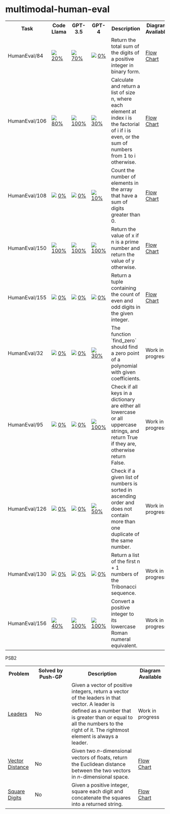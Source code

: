 # multimodal-human-eval

<table>
	<tr>
		<th>Task</th>
		<th width="100">Code Llama</th>
		<th width="100">GPT-3.5</th>
		<th width="100">GPT-4</th>
		<th>Description</th>
		<th>Diagram Available</th>
	</tr>
	<tr>
		<td>HumanEval/84</td>
		<td> <img src="https://placehold.co/15x15/ffea00/ffea00.png" /> <a href="./codellama-34b-instruct/84.md">20%</a> </td>
		<td> <img src="https://placehold.co/15x15/ffea00/ffea00.png" /> <a href="./gpt-3.5-turbo/84.md">70%</a> </td>
		<td> <img src="https://placehold.co/15x15/f03c15/f03c15.png" /> <a href="./gpt-4/84.md">0%</a> </td>
		<td> Return the total sum of the digits of a positive integer in binary form. </td>
		<td><a href="data/diagrams/p84/fc">Flow Chart</a></td>
	</tr>
	<tr>
		<td>HumanEval/106</td>
		<td> <img src="https://placehold.co/15x15/ffea00/ffea00.png" /> <a href="./codellama-34b-instruct/106.md">80%</a> </td>
		<td> <img src="https://placehold.co/15x15/00ff00/00ff00.png" /> <a href="./gpt-3.5-turbo/106.md">100%</a> </td>
		<td> <img src="https://placehold.co/15x15/ffea00/ffea00.png" /> <a href="./gpt-4/106.md">30%</a> </td>
		<td> Calculate and return a list of size n, where each element at index i is the factorial of i if i is even, or the sum of numbers from 1 to i otherwise. </td>
		<td><a href="data/diagrams/p106/fc">Flow Chart</a></td>
	</tr>
	<tr>
		<td>HumanEval/108</td>
		<td> <img src="https://placehold.co/15x15/f03c15/f03c15.png" /> <a href="./codellama-34b-instruct/108.md">0%</a> </td>
		<td> <img src="https://placehold.co/15x15/f03c15/f03c15.png" /> <a href="./gpt-3.5-turbo/108.md">0%</a> </td>
		<td> <img src="https://placehold.co/15x15/ffea00/ffea00.png" /> <a href="./gpt-4/108.md">10%</a> </td>
		<td> Count the number of elements in the array that have a sum of digits greater than 0. </td>
		<td><a href="data/diagrams/p108/fc">Flow Chart</a></td>
	</tr>
	<tr>
		<td>HumanEval/150</td>
		<td> <img src="https://placehold.co/15x15/00ff00/00ff00.png" /> <a href="./codellama-34b-instruct/150.md">100%</a> </td>
		<td> <img src="https://placehold.co/15x15/00ff00/00ff00.png" /> <a href="./gpt-3.5-turbo/150.md">100%</a> </td>
		<td> <img src="https://placehold.co/15x15/00ff00/00ff00.png" /> <a href="./gpt-4/150.md">100%</a> </td>
		<td> Return the value of x if n is a prime number and return the value of y otherwise. </td>
		<td><a href="data/diagrams/p150/fc">Flow Chart</a></td>
	</tr>
	<tr>
		<td>HumanEval/155</td>
		<td> <img src="https://placehold.co/15x15/f03c15/f03c15.png" /> <a href="./codellama-34b-instruct/155.md">0%</a> </td>
		<td> <img src="https://placehold.co/15x15/f03c15/f03c15.png" /> <a href="./gpt-3.5-turbo/155.md">0%</a> </td>
		<td> <img src="https://placehold.co/15x15/f03c15/f03c15.png" /> <a href="./gpt-4/155.md">0%</a> </td>
		<td> Return a tuple containing the count of even and odd digits in the given integer. </td>
		<td><a href="data/diagrams/p155/fc">Flow Chart</a></td>
	</tr>
	<tr>
		<td>HumanEval/32</td>
		<td> <img src="https://placehold.co/15x15/f03c15/f03c15.png" /> <a href="./codellama-34b-instruct/32.md">0%</a> </td>
		<td> <img src="https://placehold.co/15x15/f03c15/f03c15.png" /> <a href="./gpt-3.5-turbo/32.md">0%</a> </td>
		<td> <img src="https://placehold.co/15x15/ffea00/ffea00.png" /> <a href="./gpt-4/32.md">30%</a> </td>
		<td> The function `find_zero` should find a zero point of a polynomial with given coefficients. </td>
		<td>Work in progress</td>
	</tr>
	<tr>
		<td>HumanEval/95</td>
		<td> <img src="https://placehold.co/15x15/f03c15/f03c15.png" /> <a href="./codellama-34b-instruct/95.md">0%</a> </td>
		<td> <img src="https://placehold.co/15x15/f03c15/f03c15.png" /> <a href="./gpt-3.5-turbo/95.md">0%</a> </td>
		<td> <img src="https://placehold.co/15x15/00ff00/00ff00.png" /> <a href="./gpt-4/95.md">100%</a> </td>
		<td> Check if all keys in a dictionary are either all lowercase or all uppercase strings, and return True if they are, otherwise return False. </td>
		<td>Work in progress</td>
	</tr>
	<tr>
		<td>HumanEval/126</td>
		<td> <img src="https://placehold.co/15x15/f03c15/f03c15.png" /> <a href="./codellama-34b-instruct/126.md">0%</a> </td>
		<td> <img src="https://placehold.co/15x15/f03c15/f03c15.png" /> <a href="./gpt-3.5-turbo/126.md">0%</a> </td>
		<td> <img src="https://placehold.co/15x15/ffea00/ffea00.png" /> <a href="./gpt-4/126.md">50%</a> </td>
		<td> Check if a given list of numbers is sorted in ascending order and does not contain more than one duplicate of the same number. </td>
		<td>Work in progress</td>
	</tr>
	<tr>
		<td>HumanEval/130</td>
		<td> <img src="https://placehold.co/15x15/f03c15/f03c15.png" /> <a href="./codellama-34b-instruct/130.md">0%</a> </td>
		<td> <img src="https://placehold.co/15x15/f03c15/f03c15.png" /> <a href="./gpt-3.5-turbo/130.md">0%</a> </td>
		<td> <img src="https://placehold.co/15x15/f03c15/f03c15.png" /> <a href="./gpt-4/130.md">0%</a> </td>
		<td> Return a list of the first n + 1 numbers of the Tribonacci sequence. </td>
		<td>Work in progress</td>
	</tr>
	<tr>
		<td>HumanEval/156</td>
		<td> <img src="https://placehold.co/15x15/ffea00/ffea00.png" /> <a href="./codellama-34b-instruct/156.md">40%</a> </td>
		<td> <img src="https://placehold.co/15x15/00ff00/00ff00.png" /> <a href="./gpt-3.5-turbo/156.md">100%</a> </td>
		<td> <img src="https://placehold.co/15x15/00ff00/00ff00.png" /> <a href="./gpt-4/156.md">100%</a> </td>
		<td> Convert a positive integer to its lowercase Roman numeral equivalent. </td>
		<td>Work in progress</td>
	</tr>
</table> PSB2
<table>
	<tr>
		<th>Problem</th>
		<th width="100">Solved by Push-GP</th>
		<th>Description</th>
		<th>Diagram Available</th>
	</tr>
	<tr>
		<td><a href="https://www.codewars.com/kata/5a651865fd56cb55760000e0">Leaders</a></td>
		<td> No </td>
		<td> Given a vector of positive integers, return a vector of the leaders in that vector. A leader is deﬁned as a number that is greater than or equal to all the numbers to the right of it. The rightmost element is always a leader. </td>
		<td>Work in progress</td>
	</tr>
	<tr>
		<td><a href="https://www.codewars.com/kata/5a0b72484bebaefe60001867">Vector Distance</a></td>
		<td> No </td>
		<td>Given two 𝑛-dimensional vectors of ﬂoats, return the Euclidean distance between the two vectors in 𝑛-dimensional space. </td>
		<td><a href="./data/diagrams/vector distance/fc">Flow Chart</a></td>
	</tr>
	<tr>
		<td><a href="https://www.codewars.com/kata/546e2562b03326a88e000020">Square Digits</a></td>
		<td> No </td>
		<td> Given a positive integer, square each digit and concatenate the squares into a returned string. </td>
		<td><a href="./data/diagrams/square digits/fc">Flow Chart</a></td>
	</tr>
</table>
